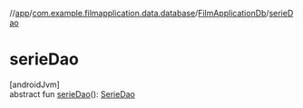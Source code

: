 //[app](../../../index.md)/[com.example.filmapplication.data.database](../index.md)/[FilmApplicationDb](index.md)/[serieDao](serie-dao.md)

# serieDao

[androidJvm]\
abstract fun [serieDao](serie-dao.md)(): [SerieDao](../../com.example.filmapplication.data.database.serie/-serie-dao/index.md)
